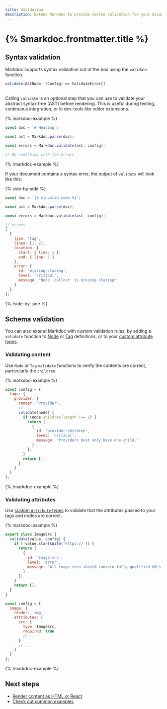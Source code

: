 ```yaml
---
title: Validation
description: Extend Markdoc to provide custom validation for your documents.
---
```


# {% $markdoc.frontmatter.title %}

## Syntax validation

Markdoc supports syntax validation out of the box using the `validate` function.

```ts
validate(AstNode, ?Config) => ValidateError[]
```

\
Calling `validate` is an optional step that you can use to validate your abstract syntax tree (AST) before rendering. This is useful during testing, continuous integration, or in dev-tools like editor extensions.

{% markdoc-example %}

```js
const doc = `# Heading`;

const ast = Markdoc.parse(doc);

const errors = Markdoc.validate(ast, config);

// Do something with the errors
```

{% /markdoc-example %}

If your document contains a syntax error, the output of `validate` will look like this:

{% side-by-side %}

```js
const doc = `{% $invalid_code %}`;

const ast = Markdoc.parse(doc);

const errors = Markdoc.validate(ast, config);
```

```js
// errors
[
  {
    type: 'tag',
    lines: [1, 2],
    location: {
      start: { line: 1 },
      end: { line: 2 }
    },
    error: {
      id: 'missing-closing',
      level: 'critical',
      message: "Node 'callout' is missing closing"
    }
  }
];
```

{% /side-by-side %}

## Schema validation

You can also extend Markdoc with custom validation rules, by adding a `validate` function to [Node](/docs/nodes) or [Tag](/docs/tags) definitions, or to your [custom attribute types](/docs/attributes#create-a-custom-attribute).

### Validating content

Use `Node` or `Tag` `validate` functions to verify the contents are correct, particularly the `children`.

{% markdoc-example %}

```js
const config = {
  tags: {
    provider: {
      render: 'Provider',
      // ...
      validate(node) {
        if (node.children.length !== 1) {
          return [
            {
              id: 'provider-children',
              level: 'critical',
              message: 'Providers must only have one child.'
            }
          ];
        }
        return [];
      }
    }
  }
};
```

{% /markdoc-example %}

### Validating attributes

Use [custom `Attribute` types](/docs/attributes#create-a-custom-attribute) to validate that the attributes passed to your tags and nodes are correct.

{% markdoc-example %}

```js
export class ImageSrc {
  validate(value, config) {
    if (!value.startsWith('https://')) {
      return [
        {
          id: 'image-src',
          level: 'error',
          message: 'All image srcs should contain fully qualified URLs.'
        }
      ];
    }
    return [];
  }
}

const config = {
  image: {
    render: 'img',
    attributes: {
      src: {
        type: ImageSrc,
        required: true
        // ...
      }
      // ...
    }
  }
};
```

{% /markdoc-example %}

## Next steps

- [Render content as HTML or React](/docs/render)
- [Check out common examples](/docs/examples)
